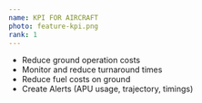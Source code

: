 ```yaml
---
name: KPI FOR AIRCRAFT
photo: feature-kpi.png
rank: 1
---
```

* Reduce ground operation costs
* Monitor and reduce turnaround times
* Reduce fuel costs on ground
* Create Alerts (APU usage, trajectory, timings)
